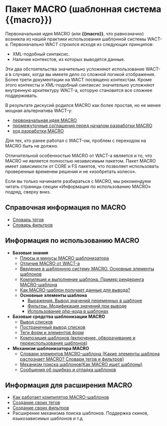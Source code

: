 # Пакет MACRO (шаблонная система {{macro}})
Первоначальная идея MACRO (или **{{macro}}**, что равнозначно) возникла из нашей практики использования шаблонной системы WACT-а. Первоначально WACT строился исходя из следующих принципов:

* XML-подобный синтаксис.
* Наличие контекстов, из которых выводятся данные.

Эти два обстоятельства значительно усложняют использование WACT-а в случаях, когда вы имеете дело со сложной логикой отображения. Более трети документации на WACT посвящено контекстам. Кроме этого контексты и XML-подобный синтаксис значительно усложняют внутренную архитектуру WACT-а, которую становится все сложнее поддерживать.

В результате дискусий родился MACRO как более простая, но не менее мощная альтернатива WACT-у:

* [первоначальная идея MACRO](http://forum.limb-project.com/viewtopic.php?t=1918)
* [промежуточные соглашения перед началом разработки MACRO](http://forum.limb-project.com/viewtopic.php?t=2030)
* [ход разработки MACRO](http://forum.limb-project.com/viewtopic.php?t=2281)

Для тех, кто ранее работал с WACT-ом, проблем с переходом на MACRO быть не должно.

Отличительной особенностью MACRO от WACT-а является и то, что MACRO не является полностью независимым пакетом. Пакет MACRO имеет зависимости от CORE и FS пакетов, что позволяет использовать проверенные временем решения и не «изобретать колесо».

Если вы только начинаете разбираться с MACRO, мы рекомендуем читать страницы секции «Информация по использованию MACRO» подряд, сверху вниз.

## Справочная информация по MACRO

* [Словарь тегов](./macro/tags.md)
* [Словарь фильтров](./macro/filters.md)

## Информация по использованию MACRO

* **Базовые знания**
  * [Плюсы и минусы MACRO шаблонизатора](./macro/pros_and_cons.md)
  * [Отличия MACRO от WACT-а](./macro/diffs_from_wact.md)
  * [Введение в шаблонную систему MACRO. Основные элементы шаблонов](./macro/intro.md)
  * [Компиляция и выполнение шаблона. Пример рендеринга MACRO-шаблона](./macro/important_details.md)
  * [Как MACRO-шаблон получает данные для вывода?](./macro/data_sources.md)
  * **Основные элементы шаблона**
      * [Выражения. Вывод значений переменных в шаблоне](./macro/expressions.md)
      * [Фильтры. Модификация значений при выводе](./macro/filters_intro.md)
      * [Использование php-кода в шаблонах](./macro/php_code_in_templates.md)
* **Базовые средства шаблонизации MACRO**
  * [Вывод списков](./macro/list_tags.md)
  * [Постраничный вывод списков](./macro/pagination.md)
  * [Теги форм и элементов форм](./macro/form_tags.md)
  * [Композиция шаблонов (включение, обворачивание и переиспользование шаблонов)](./macro/template_composition.md)
* **Механизм шаблонизатора MACRO**
  * [Словари элементов MACRO-шаблона (Какие элементы шаблона распознает MACRO? Словари тегов и фильтров)](./macro/dictionaries.md)
  * [Механизм поиска шаблонов(Как MACRO ищет шаблоны)](./macro/template_file_name_resolving.md)
  * [Сообщения об ошибках и отладка шаблонов](./macro/errors_and_debug.md)

## Информация для расширения MACRO

* [Как работает компилятор MACRO-шаблонов](./macro/compiler.md)
* [Создание своих тегов](./macro/how_to_create_new_tag.md)
* [Создание своих фильтров](./macro/how_to_create_new_filter.md)
* Расширение механизма поиска шаблонов. Поддержка скинов, языкозависимых шаблонов и т.д
